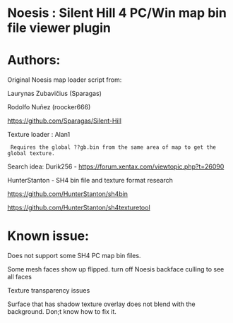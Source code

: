 # Noesis : Silent Hill 4 PC/Win map bin file viewer plugin
 
# Authors:

 Original Noesis map loader script from:
 
 Laurynas Zubavičius (Sparagas)
 
 Rodolfo Nuñez (roocker666)
 
 https://github.com/Sparagas/Silent-Hill

 Texture loader : Alan1 
 
     Requires the global ??gb.bin from the same area of map to get the global texture. 

 Search idea:
 Durik256 - https://forum.xentax.com/viewtopic.php?t=26090

 HunterStanton - SH4 bin file and texture format research 
 
 https://github.com/HunterStanton/sh4bin
 
 https://github.com/HunterStanton/sh4texturetool

# Known issue: 
Does not support some SH4 PC map bin files.
    
Some mesh faces show up flipped. turn off Noesis backface culling to see all faces

Texture transparency issues

Surface that has shadow texture overlay does not blend with the background. Don;t know how to fix it.
         
